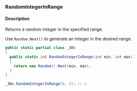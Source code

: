 ### RandomIntegerInRange

#### Description
Returns a random integer in the specified range.

Use `Random.Next()` to generate an integer in the desired range.

```csharp
public static partial class _30s 
{
  public static int RandomIntegerInRange(int min, int max) 
  {
    return new Random().Next(min, max);
  }
}
```

```csharp
_30s.RandomIntegerInRange(0, 5); // 2
```
